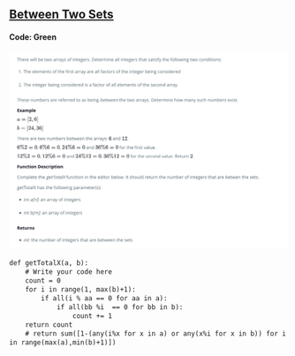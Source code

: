 ## [Between Two Sets](https://www.hackerrank.com/challenges/between-two-sets/problem)

#### Code: Green

![Alt text](Between_Two_Sets.png?raw=true "Between-Two-Sets")


```{Python}
def getTotalX(a, b):
    # Write your code here
    count = 0
    for i in range(1, max(b)+1):
        if all(i % aa == 0 for aa in a):
            if all(bb %i  == 0 for bb in b):
                count += 1
    return count
    # return sum([1-(any(i%x for x in a) or any(x%i for x in b)) for i in range(max(a),min(b)+1)])
```
